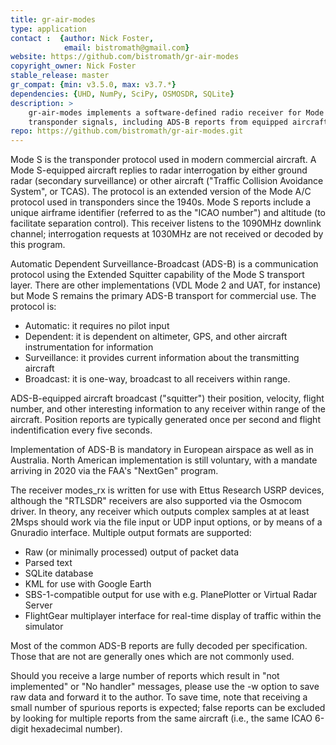 ```yaml
---
title: gr-air-modes
type: application
contact :  {author: Nick Foster,
            email: bistromath@gmail.com}
website: https://github.com/bistromath/gr-air-modes
copyright_owner: Nick Foster
stable_release: master
gr_compat: {min: v3.5.0, max: v3.7.*}
dependencies: {UHD, NumPy, SciPy, OSMOSDR, SQLite}
description: >
    gr-air-modes implements a software-defined radio receiver for Mode S
    transponder signals, including ADS-B reports from equipped aircraft.
repo: https://github.com/bistromath/gr-air-modes.git
---
```


Mode S is the transponder protocol used in modern commercial aircraft.
A Mode S-equipped aircraft replies to radar interrogation by either
ground radar (secondary surveillance) or other aircraft ("Traffic
Collision Avoidance System", or TCAS). The protocol is an extended
version of the Mode A/C protocol used in transponders since the 1940s.
Mode S reports include a unique airframe identifier (referred to
as the "ICAO number") and altitude (to facilitate separation control).
This receiver listens to the 1090MHz downlink channel; interrogation
requests at 1030MHz are not received or decoded by this program.

Automatic Dependent Surveillance-Broadcast (ADS-B) is a communication
protocol using the Extended Squitter capability of the Mode S transport
layer. There are other implementations (VDL Mode 2 and UAT, for
instance) but Mode S remains the primary ADS-B transport for commercial
use. The protocol is:

* Automatic: it requires no pilot input
* Dependent: it is dependent on altimeter, GPS, and other aircraft
  instrumentation for information
* Surveillance: it provides current information about the transmitting
  aircraft
* Broadcast: it is one-way, broadcast to all receivers within range.

ADS-B-equipped aircraft broadcast ("squitter") their position, velocity,
flight number, and other interesting information to any receiver within
range of the aircraft. Position reports are typically generated once per
second and flight indentification every five seconds.

Implementation of ADS-B is mandatory in European airspace as well as
in Australia. North American implementation is still voluntary, with
a mandate arriving in 2020 via the FAA's "NextGen" program.

The receiver modes_rx is written for use with Ettus Research USRP
devices, although the "RTLSDR" receivers are also supported via the
Osmocom driver. In theory, any receiver which outputs complex samples at
at least 2Msps should work via the file input or UDP input options, or
by means of a Gnuradio interface. Multiple output formats are supported:

* Raw (or minimally processed) output of packet data
* Parsed text
* SQLite database
* KML for use with Google Earth
* SBS-1-compatible output for use with e.g. PlanePlotter or Virtual
  Radar Server
* FlightGear multiplayer interface for real-time display of traffic
  within the simulator

Most of the common ADS-B reports are fully decoded per specification.
Those that are not are generally ones which are not commonly used.

Should you receive a large number of reports which result in
"not implemented" or "No handler" messages, please use the -w option to
save raw data and forward it to the author. To save time, note that
receiving a small number of spurious reports is expected; false reports
can be excluded by looking for multiple reports from the same aircraft
(i.e., the same ICAO 6-digit hexadecimal number).

